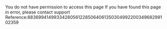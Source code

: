 You do not have permission to access this page If you have found this page in error, please contact support Reference:88369941499334280561228506406135030499220034968299102359